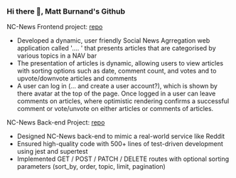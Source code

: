 ### Hi there 👋, Matt Burnand's Github

NC-News Frontend project: [repo](https://github.com/Mburnand-tech/nc_news)

- Developed a dynamic, user friendly Social News Agrregation web application called '.... ' that presents articles that are categorised by various topics in a NAV bar
- The presentation of articles is dynamic, allowing users to view articles with sorting options such as date, comment count, and votes and to upvote/downvote articles and comments
- A user can log in (... and create a user account?), which is shown by there avatar at the top of the page. Once logged in a user can leave comments on articles, where optimistic rendering confirms a successful comment or vote/unvote on either articles or comments of articles. 

NC-News Back-end Project: [repo](https://github.com/Mburnand-tech/News_Server)

- Designed NC-News back-end to mimic a real-world service like Reddit
- Ensured high-quality code with 500+ lines of test-driven development using jest and supertest
- Implemented GET / POST / PATCH / DELETE routes with optional sorting parameters (sort_by, order, topic, limit, pagination)
<Wrote clear and concise documentation for database setup and endpoint use>


<!--
**Mburnand-tech/MBurnand-tech** is a ✨ _special_ ✨ repository because its `README.md` (this file) appears on your GitHub profile.

Here are some ideas to get you started:

- 🔭 I’m currently working on ...
- 🌱 I’m currently learning ...
- 👯 I’m looking to collaborate on ...
- 🤔 I’m looking for help with ...
- 💬 Ask me about ...
- 📫 How to reach me: ...
- 😄 Pronouns: ...
- ⚡ Fun fact: ...
-->
